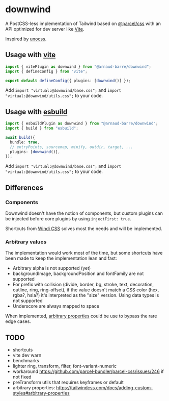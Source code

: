 # downwind

A PostCSS-less implementation of Tailwind based on [@parcel/css](https://github.com/parcel-bundler/parcel-css) with an API optimized for dev server like [Vite](https://github.com/vitejs/vite).

Inspired by [unocss](https://github.com/unocss/unocss).

## Usage with [vite](https://vitejs.dev/)

```ts
import { vitePlugin as downwind } from "@arnaud-barre/downwind";
import { defineConfig } from "vite";

export default defineConfig({ plugins: [downwind()] });
```

Add `import "virtual:@downwind/base.css";` and `import "virtual:@downwind/utils.css";` to your code.

## Usage with [esbuild](https://github.com/evanw/esbuild)

```ts
import { esbuildPlugin as downwind } from "@arnaud-barre/downwind";
import { build } from "esbuild";

await build({
  bundle: true,
  // entryPoints, sourcemap, minify, outdir, target, ...
  plugins: [downwind()],
});
```

Add `import "virtual:@downwind/base.css";` and `import "virtual:@downwind/utils.css";` to your code.

## Differences

### Components

Downwind doesn't have the notion of components, but custom plugins can be injected before core plugins by using `injectFirst: true`.

Shortcuts from [Windi CSS](https://windicss.org/features/shortcuts.html#shortcuts) solves most the needs and will be implemented.

### Arbitrary values

The implementation would work most of the time, but some shortcuts have been made to keep the implementation lean and fast:

- Arbitrary alpha is not supported (yet)
- backgroundImage, backgroundPosition and fontFamily are not supported
- For prefix with collision (divide, border, bg, stroke, text, decoration, outline, ring, ring-offset), if the value doesn't match a CSS color (hex, rgba?, hsla?) it's interpreted as the "size" version. Using data types is not supported
- Underscore are always mapped to space

When implemented, [arbitrary properties](https://tailwindcss.com/docs/adding-custom-styles#arbitrary-properties) could be use to bypass the rare edge cases.

## TODO

- shortcuts
- vite dev warn
- benchmarks
- lighter ring, transform, filter, font-variant-numeric
- workaround https://github.com/parcel-bundler/parcel-css/issues/246 if not fixed
- preTransform utils that requires keyframes or default
- arbitrary properties: https://tailwindcss.com/docs/adding-custom-styles#arbitrary-properties
